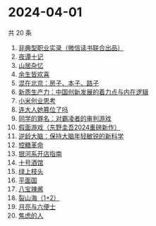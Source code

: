 # 2024-04-01

共 20 条

<!-- BEGIN WEREAD -->
<!-- 最后更新时间 2024-04-01 04:01:03 +0800 -->
1. [非典型职业实录（微信读书联合出品）](https://weread.qq.com/web/bookDetail/16732b90813ab8a30g013885)
1. [夜谭十记](https://weread.qq.com/web/bookDetail/a13329c072288eb1a13b79a)
1. [山居杂忆](https://weread.qq.com/web/bookDetail/90432270813ab8a7eg018ba7)
1. [余生皆欢喜](https://weread.qq.com/web/bookDetail/2fc32ac0813ab8a55g015afe)
1. [混在北京：房子、本子、路子](https://weread.qq.com/web/bookDetail/98732f40813ab8a79g0150b6)
1. [新质生产力：中国创新发展的着力点与内在逻辑](https://weread.qq.com/web/bookDetail/94c32d90813ab8a69g015f27)
1. [小米创业思考](https://weread.qq.com/web/bookDetail/43832a10813ab703dg011c78)
1. [连大人她篡位了吗](https://weread.qq.com/web/bookDetail/50932280813ab8a72g014f6a)
1. [同学的罪名：对霸凌者的审判游戏](https://weread.qq.com/web/bookDetail/3ab32af0813ab8a3bg010608)
1. [假面游戏（东野圭吾2024重磅新作）](https://weread.qq.com/web/bookDetail/c7c32290813ab8a38g016ddc)
1. [逆龄大脑：保持大脑年轻敏锐的新科学](https://weread.qq.com/web/bookDetail/41c32a10729e73e141caad9)
1. [控糖革命](https://weread.qq.com/web/bookDetail/819321e0813ab880ag01960c)
1. [银河系开店指南](https://weread.qq.com/web/bookDetail/aa132320813ab8a52g017310)
1. [十号酒馆](https://weread.qq.com/web/bookDetail/a9632400813ab8a40g019fc3)
1. [绿上枝头](https://weread.qq.com/web/bookDetail/b4b32960813ab8a36g017389)
1. [平面国](https://weread.qq.com/web/bookDetail/215328407200f6f9215a612)
1. [八宝辣酱](https://weread.qq.com/web/bookDetail/83b321d072620daa83bd893)
1. [裂山海（1+2）](https://weread.qq.com/web/bookDetail/75332270813ab827eg017439)
1. [月亮与六便士](https://weread.qq.com/web/bookDetail/12c32b9071a0f63912c88de)
1. [焦虑的人](https://weread.qq.com/web/bookDetail/5c432bf0726d70995c4f25f)
<!-- END WEREAD -->